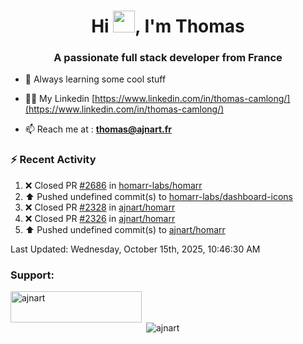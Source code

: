 <h1 align="center">Hi <img height="35px" src="https://raw.githubusercontent.com/MartinHeinz/MartinHeinz/master/wave.gif" width="35px"/>, I'm Thomas</h1>
<h3 align="center">A passionate full stack developer from France</h3>

- 🌱 Always learning some cool stuff 

- 👨‍💻 My Linkedin [https://www.linkedin.com/in/thomas-camlong/](https://www.linkedin.com/in/thomas-camlong/)

- 📫 Reach me at : **thomas@ajnart.fr**

### :zap: Recent Activity

<!--RECENT_ACTIVITY:start-->
1. ❌ Closed PR [#2686](undefined) in [homarr-labs/homarr](https://github.com/homarr-labs/homarr)<br>
2. ⬆️ Pushed undefined commit(s) to [homarr-labs/dashboard-icons](https://github.com/homarr-labs/dashboard-icons)<br>
3. ❌ Closed PR [#2328](undefined) in [ajnart/homarr](https://github.com/ajnart/homarr)<br>
4. ❌ Closed PR [#2326](undefined) in [ajnart/homarr](https://github.com/ajnart/homarr)<br>
5. ⬆️ Pushed undefined commit(s) to [ajnart/homarr](https://github.com/ajnart/homarr)<br>
<!--RECENT_ACTIVITY:end-->

<!--RECENT_ACTIVITY:last_update-->
Last Updated: Wednesday, October 15th, 2025, 10:46:30 AM
<!--RECENT_ACTIVITY:last_update_end-->
<h3 align="left">Support:</h3>
<p><a href="https://ko-fi.com/ajnart"> <img align="left" src="https://cdn.ko-fi.com/cdn/kofi3.png?v=3" height="50" width="210" alt="ajnart" /></a></p><br><br>

<p>&nbsp;<img align="center" src="https://github-readme-stats.vercel.app/api?username=ajnart&show_icons=true&theme=tokyonight&locale=en" alt="ajnart" /></p>
